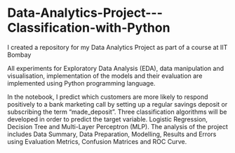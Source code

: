 # Data-Analytics-Project---Classification-with-Python

I created a repository for my Data Analytics Project as part of a course at IIT Bombay

All experiments for Exploratory Data Analysis (EDA), data manipulation and visualisation, implementation of the models and their evaluation are implemented using Python programming language.

In the notebook, I predict which customers are more likely to respond positively to a bank marketing call by setting up a regular savings deposit or subscribing the term “made_deposit”. 
Three classification algorithms will be developed in order to predict the target variable. Logistic Regression, Decision Tree and Multi-Layer Perceptron (MLP). 
The analysis of the project includes Data Summary, Data Preparation, Modelling, Results and Errors using Evaluation Metrics, Confusion Matrices and ROC Curve.

